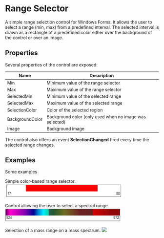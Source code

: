 ﻿# Range Selector

A simple range selection control for Windows Forms.
It allows the user to select a range (min, max) from a predefined interval.
The selected interval is drawn as a rectangle of a predefined color either over the background of the control or over an image.

## Properties

Several properties of the control are exposed:

| Name      | Description |
| ----------- | ----------- |
| Min | Minimum value of the range selector |
| Max | Maximum value of the range selector |
| SelectedMin | Minimum value of the selected range |
| SelectedMax | Maximum value of the selected range |
| SelectionColor | Color of the selected region |
| BackgroundColor | Background color (only used when no image was selected) |
| Image | Background image |

The control also offers an event **SelectionChanged** fired every time the selected range changes.

## Examples

Some examples

Simple color-based range selector.
<img src="/screenshots/example_0.png">

Control allowing the user to select a spectral range.
<img src="/screenshots/example_1.png">

Selection of a mass range on a mass spectrum.
<img src="/screenshots/example_2.png">